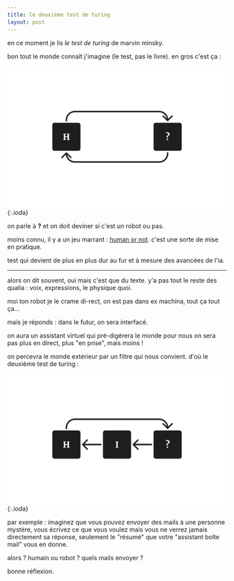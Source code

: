 ```yaml
---
title: le deuxième test de turing
layout: post
---
```


en ce moment je lis *le test de turing* de marvin minsky.

bon tout le monde connaît j'imagine (le test, pas le livre).
en gros c'est ça :

![turing1](/img/turing/turing1.png){:.ioda}

on parle à **?**
et on doit deviner si c'est un robot ou pas.

moins connu, il y a un jeu marrant :
[human or not](https://www.humanornot.ai/).
c'est une sorte de mise en pratique.

test qui devient de plus en plus dur au fur et à mesure des avancées de l'ia.

---

alors on dit souvent, oui mais c'est que du texte.
y'a pas tout le reste des qualia : voix, expressions, le physique quoi.

moi ton robot je le crame di-rect,
on est pas dans ex machina,
tout ça tout ça...

mais je réponds :
dans le futur, on sera interfacé.

on aura un assistant virtuel
qui pré-digérera le monde pour nous
on sera pas plus en direct,
plus "en prise", mais moins !

on percevra le monde extérieur par un filtre qui nous convient.
d'où le deuxième test de turing :

![turing2](/img/turing/turing2.png){:.ioda}

par exemple :
imaginez que vous pouvez envoyer des mails à une personne mystère,
vous écrivez ce que vous voulez mais vous ne verrez jamais directement sa réponse,
seulement le "résumé" que votre "assistant boîte mail" vous en donne.

alors ?
humain ou robot ?
quels mails envoyer ?

bonne réflexion.
